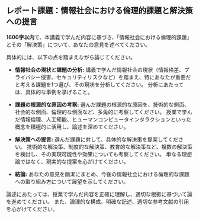 ## レポート課題：情報社会における倫理的課題と解決策への提言

**1600字以内**で、本講義で学んだ内容に基づき、「情報社会における倫理的課題」とその「解決策」について、あなたの意見を述べてください。

具体的には、以下の点を踏まえながら論じてください。

* **情報社会の現状と課題の分析:**  講義で学んだ情報社会の現状（情報格差、プライバシー侵害、セキュリティリスクなど）を踏まえ、特にあなたが重要だと考える課題を1つ選び、その現状を分析してください。  分析にあたっては、具体的な事例を挙げること。

* **課題の根源的な原因の考察:** 選んだ課題の根源的な原因を、技術的な側面、社会的な側面、倫理的な側面など、多角的に考察してください。  授業で学んだ情報倫理、人工知能、ヒューマンコンピュータインタラクションといった概念を積極的に活用し、論述を深めてください。

* **解決策への提言:** 選んだ課題に対して、具体的な解決策を提案してください。  技術的な解決策、制度的な解決策、教育的な解決策など、複数の解決策を検討し、その実現可能性や効果についても考察してください。  単なる理想論ではなく、現実的な提案を心がけてください。

* **結論:** あなたの意見を簡潔にまとめ、今後の情報社会における倫理的な課題への取り組み方について展望を示してください。


論述にあたっては、授業で学んだ内容を正確に理解し、適切な根拠に基づいて論を進めてください。  また、論理的な構成、明確な記述、適切な参考文献の引用を心がけてください。
